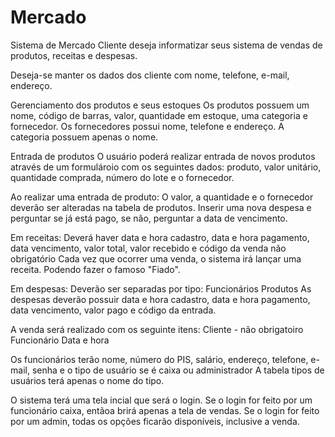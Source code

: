 # Mercado

Sistema de Mercado
Cliente deseja informatizar seus sistema de vendas de produtos, receitas e despesas.

Deseja-se manter os dados dos cliente com nome, telefone, e-mail, endereço.

Gerenciamento dos produtos e seus estoques
Os produtos possuem um nome, código de barras, valor, quantidade em estoque, uma categoria e fornecedor.
Os fornecedores possui nome, telefone e endereço.
A categoria possuem apenas o nome.

Entrada de produtos
O usuário poderá realizar entrada de novos produtos através de um formulároio com os seguintes dados:
 produto, valor unitário, quantidade comprada, número do lote e o fornecedor.
 
Ao realizar uma entrada de produto: 
	O valor, a quantidade e o fornecedor deverão ser alteradas na tabela de produtos.
	Inserir uma nova despesa e perguntar se já está pago, se não, perguntar a data de vencimento.

Em receitas: 
	Deverá haver data e hora cadastro, data e hora pagamento, data vencimento, valor total, valor recebido e código da venda não obrigatório
	Cada vez que ocorrer uma venda, o sistema irá lançar uma receita. Podendo fazer o famoso "Fiado".
	
Em despesas:
	Deverão ser separadas por tipo:
		Funcionários
		Produtos
	As despesas deverão possuir data e hora cadastro, data e hora pagamento, data vencimento, valor pago e código da entrada.
	
A venda será realizado com os seguinte itens:
	Cliente - não obrigatoiro
	Funcionário
	Data e hora
	
Os funcionários terão nome, número do PIS, salário, endereço, telefone, e-mail, senha e o tipo de usuário se é caixa ou administrador
A tabela tipos de usuários terá apenas o nome do tipo.

O sistema terá uma tela incial que será o login.
Se o login for feito por um funcionário caixa, entãoa brirá apenas a tela de vendas.
Se o login for feito por um admin, todas os opções ficarão disponíveis, inclusive a venda.

